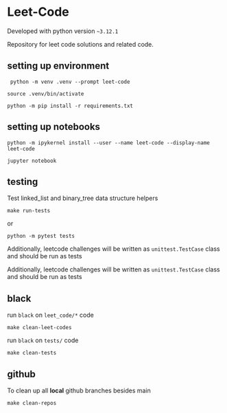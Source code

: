 # Leet-Code
Developed with python version `~3.12.1`

Repository for leet code solutions and related code.

## setting up environment
```shell
 python -m venv .venv --prompt leet-code
```

```shell
source .venv/bin/activate
```

```shell
python -m pip install -r requirements.txt
```
## setting up notebooks
```shell
python -m ipykernel install --user --name leet-code --display-name leet-code
```

```shell
jupyter notebook
```

## testing
Test linked_list and binary_tree data structure helpers

```shell
make run-tests
```
or
```shell
python -m pytest tests
```
Additionally, leetcode challenges will be written as `unittest.TestCase` class and should be run as tests

Additionally, leetcode challenges will be written as `unittest.TestCase` class and should be run as tests

## black
run `black` on `leet_code/*` code
```shell
make clean-leet-codes
```

run `black` on `tests/` code
```shell
make clean-tests
```

## github
To clean up all __local__ github branches besides main
```shell
make clean-repos
```